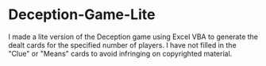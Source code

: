 # Deception-Game-Lite
I made a lite version of the Deception game using Excel VBA to generate the dealt cards for the specified number of players. I have not filled in the "Clue" or "Means" cards to avoid infringing on copyrighted material.

